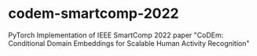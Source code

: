 # codem-smartcomp-2022
PyTorch Implementation of IEEE SmartComp 2022 paper "CoDEm: Conditional Domain Embeddings for Scalable Human Activity Recognition"
